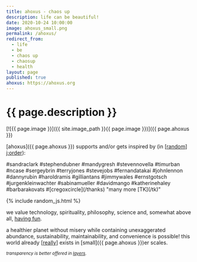 ```yaml
---
title: ahoxus - chaos up
description: life can be beautiful!
date: 2020-10-24 10:00:00
image: ahoxus_small.png
permalink: /ahoxus/
redirect_from:
  - life
  - be
  - chaos up
  - chaosup
  - health
layout: page
published: true
ahoxus: https://ahoxus.org
---
```


# {{ page.description }}

[![{{ page.image }}]({{ site.image_path }}{{ page.image }})]({{ page.ahoxus }})

[ahoxus]({{ page.ahoxus }}) supports and/or gets inspired by (in [[random](/random)] <a href="javascript:shuffle()">j:order</a>):

<span id="random">
#sandraclark
#stephendubner
#mandygresh
#stevennovella
#timurban
#ncase
#sergeybrin
#terryjones
#stevejobs
#fernandatakai
#johnlennon
#dannyrubin
#haroldramis
#gilliantans
#jimmywales
#ernstgotsch
#jurgenkleinwachter
#sabinamueller
#davidmango
#katherinehaley
#barbarakovats
#[cregoxcircle](/thanks)
"many more [TK](/tk)"
</span>

{% include random_js.html %}

we value technology, spirituality, philosophy, science and, somewhat above all, [having fun](/fun).

a healthier planet without misery while containing unexaggerated abundance, sustainability, maintainability, and convenience is possible! this world already [[really](/real)] exists in [small]({{ page.ahoxus }})er scales.

<small>*transparency is better offered in [layers](/layers).*</small>
